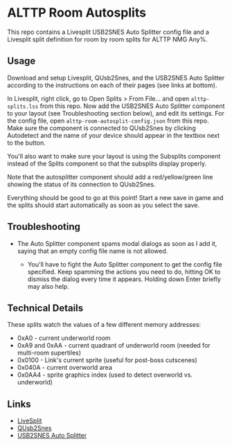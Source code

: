 ALTTP Room Autosplits
=====================

This repo contains a Livesplit USB2SNES Auto Splitter config file
and a Livesplit split definition for room by room splits for ALTTP
NMG Any%.

Usage
-----

Download and setup Livesplit, QUsb2Snes, and the USB2SNES Auto
Splitter according to the instructions on each of their pages (see
links at bottom).

In Livesplit, right click, go to Open Splits > From File... and open
`alttp-splits.lss` from this repo. Now add the USB2SNES Auto Splitter
component to your layout (see Troubleshooting section below), and
edit its settings. For the config file, open
`alttp-room-autosplit-config.json` from this repo. Make sure the
component is connected to QUsb2Snes by clicking Autodetect and the
name of your device should appear in the textbox next to the button.

You'll also want to make sure your layout is using the Subsplits
component instead of the Splits component so that the subsplits
display properly.

Note that the autosplitter component should add a red/yellow/green
line showing the status of its connection to QUsb2Snes.

Everything should be good to go at this point! Start a new save in
game and the splits should start automatically as soon as you select
the save.

Troubleshooting
---------------

* The Auto Splitter component spams modal dialogs as soon as I add
it, saying that an empty config file name is not allowed.

    * You'll have to fight the Auto Splitter component to get the config
    file specified. Keep spamming the actions you need to do, hitting OK
    to dismiss the dialog every time it appears.  Holding down Enter
    briefly may also help.

Technical Details
-----------------

These splits watch the values of a few different memory addresses:

* 0xA0 - current underworld room
* 0xA9 and 0xAA - current quadrant of underworld room (needed for
multi-room supertiles)
* 0x0100 - Link's current sprite (useful for post-boss cutscenes)
* 0x040A - current overworld area
* 0x0AA4 - sprite graphics index (used to detect overworld vs.
underworld)


Links
-----

* [LiveSplit](https://livesplit.org)
* [QUsb2Snes](https://skarsnik.github.io/QUsb2snes/)
* [USB2SNES Auto Splitter](https://github.com/Skarsnik/LiveSplit.USB2SNESSplitter/releases)

